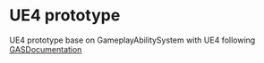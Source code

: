 # UE4 prototype
UE4 prototype base on GameplayAbilitySystem with UE4 following [GASDocumentation](https://github.com/tranek/GASDocumentation)


